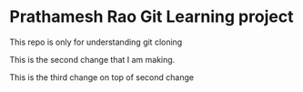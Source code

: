 # Prathamesh Rao Git Learning project

This repo is only for understanding git cloning

This is the second change that I am making.

This is the third change on top of second change
